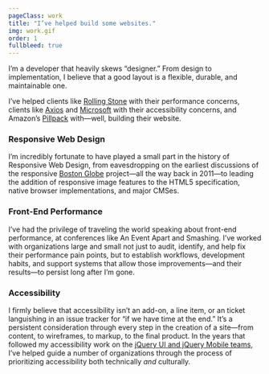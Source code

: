 ```yaml
---
pageClass: work
title: "I’ve helped build some websites."
img: work.gif
order: 1
fullbleed: true
---
```


I’m a developer that heavily skews “designer.” From design to implementation, I believe that a good layout is a flexible, durable, and maintainable one.

I’ve helped clients like [Rolling Stone](https://rollingstone.com) with their performance concerns, clients like [Axios](https://axios.com) and [Microsoft](https://www.microsoft.com/en-us/mwf) with their accessibility concerns, and Amazon’s [Pillpack](https://www.pillpack.com/) with—well, building their website.

### Responsive Web Design 

I’m incredibly fortunate to have played a small part in the history of Responsive Web Design, from eavesdropping on the earliest discussions of the responsive [Boston Globe](https://bostonglobe.com) project—all the way back in 2011—to leading the addition of responsive image features to the HTML5 specification, native browser implementations, and major CMSes.

### Front-End Performance

I’ve had the privilege of traveling the world speaking about front-end performance, at conferences like An Event Apart and Smashing. I’ve worked with organizations large and small not just to audit, identify, and help fix their performance pain points, but to establish workflows, development habits, and support systems that allow those improvements—and their results—to persist long after I’m gone.

### Accessibility

I firmly believe that accessibility isn’t an add-on, a line item, or an ticket languishing in an issue tracker for “if we have time at the end.” It’s a persistent consideration through every step in the creation of a site—from content, to wireframes, to markup, to the final product. In the years that followed my accessibility work on the [jQuery UI and jQuery Mobile teams](https://jquery.org/team/), I’ve helped guide a number of organizations through the process of prioritizing accessibility both technically _and_ culturally.